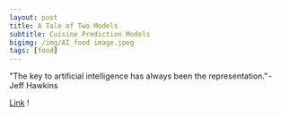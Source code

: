 ```yaml
---
layout: post
title: A Tale of Two Models
subtitle: Cuisine Prediction Models
bigimg: /img/AI_food image.jpeg
tags: [food]
---
```


"The key to artificial intelligence has always been the representation." - Jeff Hawkins

[Link](https://medium.com/@mseryy01/a-tale-of-two-models-23a748c8d524)
!


